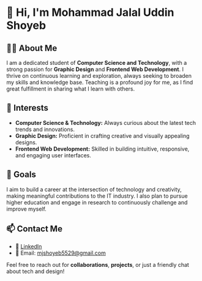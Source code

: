 # 👋 Hi, I'm Mohammad Jalal Uddin Shoyeb

## 🧑‍💻 About Me
I am a dedicated student of **Computer Science and Technology**, with a strong passion for **Graphic Design** and **Frontend Web Development**. I thrive on continuous learning and exploration, always seeking to broaden my skills and knowledge base. Teaching is a profound joy for me, as I find great fulfillment in sharing what I learn with others.

## 🎯 Interests
- **Computer Science & Technology:** Always curious about the latest tech trends and innovations.
- **Graphic Design:** Proficient in crafting creative and visually appealing designs.
- **Frontend Web Development:** Skilled in building intuitive, responsive, and engaging user interfaces.

## 🚀 Goals
I aim to build a career at the intersection of technology and creativity, making meaningful contributions to the IT industry. I also plan to pursue higher education and engage in research to continuously challenge and improve myself.

## 📫 Contact Me
- 🔗 [LinkedIn](https://www.linkedin.com/in/mjshoyeb72)
- 📧 Email: mjshoyeb5529@gmail.com

Feel free to reach out for **collaborations**, **projects**, or just a friendly chat about tech and design!
